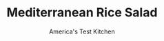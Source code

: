 ---
layout: ../../layouts/MarkdownPostLayout.astro
title: Mediterranean Rice Salad
author: America's Test Kitchen
pubDate: 2023-03-15
description: "Rice is easily overcooked and overdressed. To greatly improve rice salad, add lively Mediterranean flavors and toast the rice to ensure separate, fluffy grains."
image_url: https://res.cloudinary.com/hksqkdlah/image/upload/ar_1:1,c_fill,dpr_2.0,f_auto,fl_lossy.progressive.strip_profile,g_faces:auto,q_auto:low,w_344/5085_sfs-jj06-persianricesalad-317684
tags: ["Side Dishes","Rice","Salads"]
calories: 2181
protein: 4
carbohydrates: 38
fats: 
fiber: 3
ingredients: ["1 cup, basmati rice or other long-grain rice",", Table salt","2 1/2 tablespoons, lemon juice","1 teaspoon, grated orange zest plus 2 tablespoons juice from 1 orange","1/4 cup, extra virgin olive oil","1/2 teaspoon, ground cinnamon",", Ground black pepper","4 , scallions, chopped fine","3/4 cup, chopped dates, chopped raisins, or currants","3/4 cup, chopped pistachios or sliced almonds, toasted","1/4 cup, chopped fresh parsley leaves"]
serves: 8
time: ""
instructions: ["Bring 4 quarts water to boil in large pot. Meanwhile, toast rice in medium skillet over medium heat, stirring frequently, until faintly fragrant and some grains turn opaque, about 8 minutes.","Add 1 1/2 teaspoons salt and toasted rice to boiling water. Return to boil and cook, uncovered, until rice is tender, 8 to 11 minutes. Drain rice, spread on rimmed baking sheet, and cool completely, at least 20 minutes. Transfer cooled rice to serving bowl.","Whisk together lemon juice, orange zest and juice, oil, cinnamon, and salt and pepper to taste in bowl. Add scallions, dates, pistachios, parsley, and dressing to bowl with rice and toss to combine. Adjust seasonings and let stand until flavors blend, about 20 minutes. (Salad can be covered and refrigerated for up to 1 day. Bring back to room temperature before serving.)"]
nutrition: ["332 mg Potassium","100 mg Phosphorus","43 mg Calcium","1 mg Iron","34 mg Magnesium","180 mg Sodium","12 g Fat","1 mg Niacin (B3)","7 g Monounsaturated","2 g Polyunsaturated","6 mg Vitamin C","1 g Saturated","3 g Fiber","51 µg Folic acid","19 µg Folate (food)","15 g Sugars","51 µg Vitamin K","20 g Water","38 g Carbs","107 µg Folate equivalent (total)","4 g Protein","1 mg Vitamin E","15 µg Vitamin A","272 kcal Energy","2181 calories"]
notes: "Basmati rice gives this dish a distinct toasty flavor, but any long-grain rice will work."
---